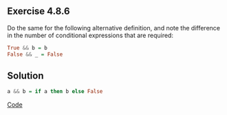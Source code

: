 ## Exercise 4.8.6

Do the same for the following alternative definition, and note the difference in the number of conditional expressions that are required:
```haskell
True && b = b
False && _ = False
```

## Solution

```haskell
a && b = if a then b else False
```

[Code](../../src/ch-04/4-8.hs#L26)
